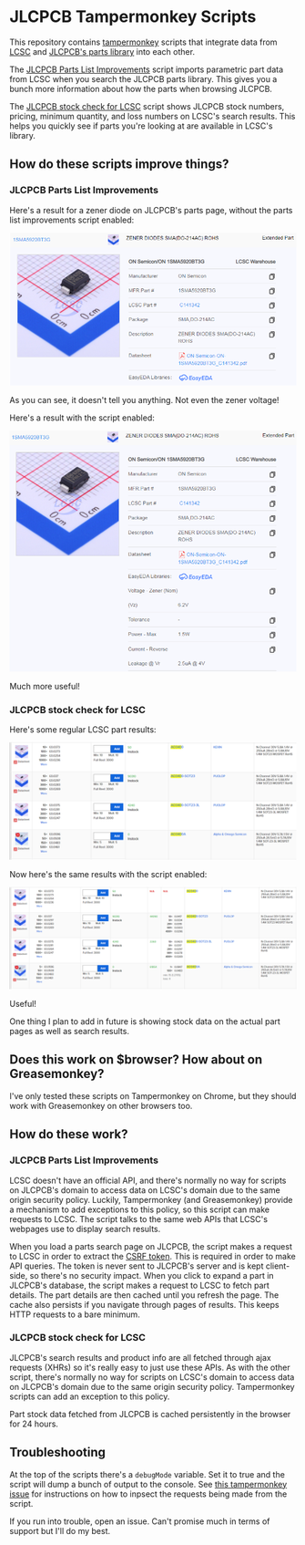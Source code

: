 # JLCPCB Tampermonkey Scripts

This repository contains [tampermonkey](https://www.tampermonkey.net/) scripts that integrate data from [LCSC](https://lcsc.com/) and [JLCPCB's parts library](https://jlcpcb.com/parts/) into each other. 

The [JLCPCB Parts List Improvements](jlcpcb-parts-tampermonkey.js) script imports parametric part data from LCSC when you search the JLCPCB parts library. This gives you a bunch more information about how the parts when browsing JLCPCB.

The [JLCPCB stock check for LCSC](lcsc-jlpcb-stock-check.js) script shows JLCPCB stock numbers, pricing, minimum quantity, and loss numbers on LCSC's search results. This helps you quickly see if parts you're looking at are available in LCSC's library.

## How do these scripts improve things?

### JLCPCB Parts List Improvements

Here's a result for a zener diode on JLCPCB's parts page, without the parts list improvements script enabled:

![JLCPCB part - no script](jlcpcb_parts_no_script.png)

As you can see, it doesn't tell you anything. Not even the zener voltage!

Here's a result with the script enabled:

![JLCPCB part - with script](jlcpcb_parts_with_script.png)

Much more useful!

### JLCPCB stock check for LCSC

Here's some regular LCSC part results:

![LCSC search - no script](lcsc_parts_without_script.png)

Now here's the same results with the script enabled:

![LCSC search - with script](lcsc_parts_with_script.png)

Useful!

One thing I plan to add in future is showing stock data on the actual part pages as well as search results.

## Does this work on $browser? How about on Greasemonkey?

I've only tested these scripts on Tampermonkey on Chrome, but they should work with Greasemonkey on other browsers too.

## How do these work?

### JLCPCB Parts List Improvements

LCSC doesn't have an official API, and there's normally no way for scripts on JLCPCB's domain to access data on LCSC's domain due to the same origin security policy. Luckily, Tampermonkey (and Greasemonkey) provide a mechanism to add exceptions to this policy, so this script can make requests to LCSC. The script talks to the same web APIs that LCSC's webpages use to display search results.

When you load a parts search page on JLCPCB, the script makes a request to LCSC in order to extract the [CSRF token](https://en.wikipedia.org/wiki/Cross-site_request_forgery). This is required in order to make API queries. The token is never sent to JLCPCB's server and is kept client-side, so there's no security impact. When you click to expand a part in JLCPCB's database, the script makes a request to LCSC to fetch part details. The part details are then cached until you refresh the page. The cache also persists if you navigate through pages of results. This keeps HTTP requests to a bare minimum.

### JLCPCB stock check for LCSC

JLCPCB's search results and product info are all fetched through ajax requests (XHRs) so it's really easy to just use these APIs. As with the other script, there's normally no way for scripts on LCSC's domain to access data on JLCPCB's domain due to the same origin security policy. Tampermonkey scripts can add an exception to this policy.

Part stock data fetched from JLCPCB is cached persistently in the browser for 24 hours.

## Troubleshooting

At the top of the scripts there's a `debugMode` variable. Set it to true and the script will dump a bunch of output to the console. See [this tampermonkey issue](https://github.com/Tampermonkey/tampermonkey/issues/561) for instructions on how to inpsect the requests being made from the script.

If you run into trouble, open an issue. Can't promise much in terms of support but I'll do my best.

